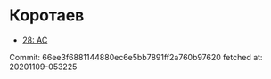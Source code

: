 # Коротаев
- [28: AC](28.md)

Commit: 66ee3f6881144880ec6e5bb7891ff2a760b97620
 fetched at: 20201109-053225
